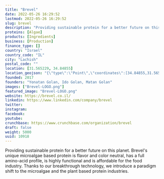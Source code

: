 ```yaml
---
title: "Brevel"
date: 2022-05-26 16:29:52
lastmod: 2022-05-26 16:29:52
slug: brevel
description: "Providing sustainable protein for a better future on this planet. Brevel's unique microalgae based protein is flavor and color neutral, has a full amino-acid profile, is highly functional and is affordable for the food industry. Thanks to our breakthrough technology, we introduce a paradigm shift to the microalgae and the plant based protein industries."
proteins: [Algae]
products: [Ingredients]
business: [Production]
finance_type: []
country: "Israel"
country_code: "IL"
city: "Lachish"
postal_code: ""
location: [31.565229, 34.84855]
location_geojson: "{\"type\":\"Point\",\"coordinates\":[34.84855,31.565229]}"
founded: 2017
founders: "Yonatan Golan, Ido Golan, Matan Golan"
images: ["Brevel-LOGO.png"]
featured_image: "Brevel-LOGO.png"
website: https://brevel.co.il/
linkedin: https://www.linkedin.com/company/brevel
twitter: 
instagram: 
facebook: 
youtube: 
crunchbase: https://www.crunchbase.com/organization/brevel
draft: false
weight: 5000
uuid: 10918
---
```

Providing sustainable protein for a better future on this planet. Brevel's unique microalgae based protein is flavor and color neutral, has a full amino-acid profile, is highly functional and is affordable for the food industry. Thanks to our breakthrough technology, we introduce a paradigm shift to the microalgae and the plant based protein industries.
